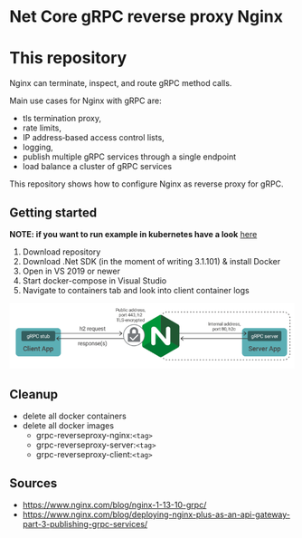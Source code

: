 # Net Core gRPC reverse proxy Nginx

# This repository

Nginx can terminate, inspect, and route gRPC method calls.

Main use cases for Nginx with gRPC are:
- tls termination proxy,
- rate limits, 
- IP address‑based access control lists, 
- logging,
- publish multiple gRPC services through a single endpoint
- load balance a cluster of gRPC services

This repository shows how to configure Nginx as reverse proxy for gRPC. 

## Getting started

__NOTE: if you want to run example in kubernetes have a look__ [here](./README_K8s)

1. Download repository 
2. Download .Net SDK (in the moment of writing 3.1.101) & install Docker
3. Open in VS 2019 or newer
4. Start docker-compose in Visual Studio
5. Navigate to containers tab and look into client container logs

![Application overview](./overview.png)

## Cleanup

- delete all docker containers
- delete all docker images
  - grpc-reverseproxy-nginx:`<tag>`
  - grpc-reverseproxy-server:`<tag>`
  - grpc-reverseproxy-client:`<tag>`

## Sources

- https://www.nginx.com/blog/nginx-1-13-10-grpc/
- https://www.nginx.com/blog/deploying-nginx-plus-as-an-api-gateway-part-3-publishing-grpc-services/